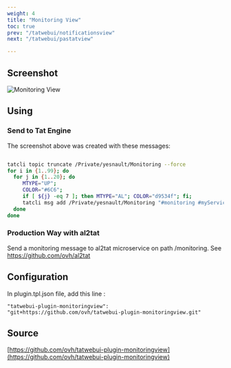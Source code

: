 ```yaml
---
weight: 4
title: "Monitoring View"
toc: true
prev: "/tatwebui/notificationsview"
next: "/tatwebui/pastatview"

---
```



## Screenshot

![Monitoring View](/imgs/tatwebui-monitoring-view.png?width=80%)

## Using

### Send to Tat Engine

The screenshot above was created with these messages:

```bash

tatcli topic truncate /Private/yesnault/Monitoring --force
for i in {1..99}; do
  for j in {1..20}; do
     MTYPE="UP";
     COLOR="#6C6";
     if [ ${j} -eq 7 ]; then MTYPE="AL"; COLOR="d9534f"; fi;
     tatcli msg add /Private/yesnault/Monitoring "#monitoring #myService #item:myItem${i}${j}" --label="$COLOR;$MTYPE"
  done
done

```

### Production Way with al2tat

Send a monitoring message to al2tat microservice on path /monitoring.
See https://github.com/ovh/al2tat


## Configuration

In plugin.tpl.json file, add this line :

```
"tatwebui-plugin-monitoringview": "git+https://github.com/ovh/tatwebui-plugin-monitoringview.git"
```

## Source
[https://github.com/ovh/tatwebui-plugin-monitoringview](https://github.com/ovh/tatwebui-plugin-monitoringview)
